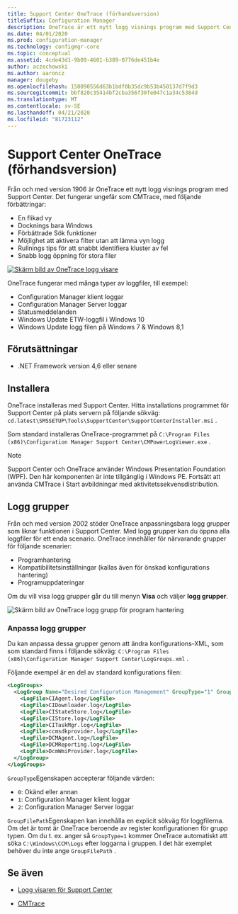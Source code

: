 ```yaml
---
title: Support Center OneTrace (förhandsversion)
titleSuffix: Configuration Manager
description: OneTrace är ett nytt logg visnings program med Support Center som har förbättringar över CMTrace.
ms.date: 04/01/2020
ms.prod: configuration-manager
ms.technology: configmgr-core
ms.topic: conceptual
ms.assetid: 4cde43d1-9b09-4601-b389-0776de451b4e
author: aczechowski
ms.author: aaroncz
manager: dougeby
ms.openlocfilehash: 150090556d63b1bdf0b35dc9b53b450137d7f9d3
ms.sourcegitcommit: bbf820c35414bf2cba356f30fe047c1a34c5384d
ms.translationtype: MT
ms.contentlocale: sv-SE
ms.lasthandoff: 04/21/2020
ms.locfileid: "81723112"
---
```

# <a name="support-center-onetrace-preview"></a>Support Center OneTrace (förhandsversion)

<!--3555962-->

Från och med version 1906 är OneTrace ett nytt logg visnings program med Support Center. Det fungerar ungefär som CMTrace, med följande förbättringar:

- En flikad vy
- Docknings bara Windows
- Förbättrade Sök funktioner
- Möjlighet att aktivera filter utan att lämna vyn logg
- Rullnings tips för att snabbt identifiera kluster av fel
- Snabb logg öppning för stora filer

[![Skärm bild av OneTrace logg visare](media/3555962-onetrace.png)](media/3555962-onetrace.png#lightbox)

OneTrace fungerar med många typer av loggfiler, till exempel:

- Configuration Manager klient loggar
- Configuration Manager Server loggar
- Statusmeddelanden
- Windows Update ETW-loggfil i Windows 10
- Windows Update logg filen på Windows 7 & Windows 8,1

## <a name="prerequisites"></a>Förutsättningar

- .NET Framework version 4,6 eller senare

## <a name="install"></a>Installera

OneTrace installeras med Support Center. Hitta installations programmet för Support Center på plats servern på följande sökväg: `cd.latest\SMSSETUP\Tools\SupportCenter\SupportCenterInstaller.msi` .

Som standard installeras OneTrace-programmet på `C:\Program Files (x86)\Configuration Manager Support Center\CMPowerLogViewer.exe` .

> [!Note]  
> Support Center och OneTrace använder Windows Presentation Foundation (WPF). Den här komponenten är inte tillgänglig i Windows PE. Fortsätt att använda CMTrace i Start avbildningar med aktivitetssekvensdistribution.  

## <a name="log-groups"></a>Logg grupper

<!--5559993-->

Från och med version 2002 stöder OneTrace anpassningsbara logg grupper som liknar funktionen i Support Center. Med logg grupper kan du öppna alla loggfiler för ett enda scenario. OneTrace innehåller för närvarande grupper för följande scenarier:

- Programhantering
- Kompatibilitetsinställningar (kallas även för önskad konfigurations hantering)
- Programuppdateringar

Om du vill visa logg grupper går du till menyn **Visa** och väljer **logg grupper**.

![Skärm bild av OneTrace logg grupp för program hantering](media/5559993-onetrace-log-groups.png)

### <a name="customize-log-groups"></a>Anpassa logg grupper

Du kan anpassa dessa grupper genom att ändra konfigurations-XML, som som standard finns i följande sökväg: `C:\Program Files (x86)\Configuration Manager Support Center\LogGroups.xml` .

Följande exempel är en del av standard konfigurations filen:

``` XML
<LogGroups>
  <LogGroup Name="Desired Configuration Management" GroupType="1" GroupFilePath="">
    <LogFile>CIAgent.log</LogFile>
    <LogFile>CIDownloader.log</LogFile>
    <LogFile>CIStateStore.log</LogFile>
    <LogFile>CIStore.log</LogFile>
    <LogFile>CITaskMgr.log</LogFile>
    <LogFile>ccmsdkprovider.log</LogFile>
    <LogFile>DCMAgent.log</LogFile>
    <LogFile>DCMReporting.log</LogFile>
    <LogFile>DcmWmiProvider.log</LogFile>
  </LogGroup>
</LogGroups>
```

`GroupType`Egenskapen accepterar följande värden:

- `0`: Okänd eller annan
- `1`: Configuration Manager klient loggar
- `2`: Configuration Manager Server loggar

`GroupFilePath`Egenskapen kan innehålla en explicit sökväg för loggfilerna. Om det är tomt är OneTrace beroende av register konfigurationen för grupp typen. Om du t. ex. anger så `GroupType=1` kommer OneTrace automatiskt att söka `C:\Windows\CCM\Logs` efter loggarna i gruppen. I det här exemplet behöver du inte ange `GroupFilePath` .

## <a name="see-also"></a>Se även

- [Logg visaren för Support Center](support-center-ui-reference.md#bkmk_log-viewer)

- [CMTrace](cmtrace.md)
